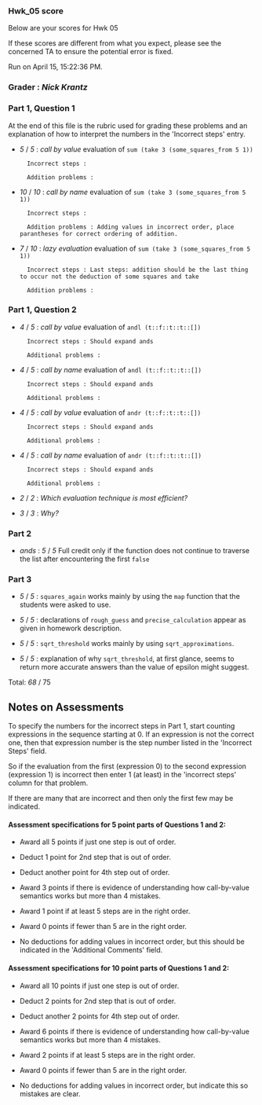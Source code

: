 ### Hwk_05 score

Below are your scores for Hwk 05

If these scores are different from what you expect, please see the concerned TA to ensure the potential error is fixed.

Run on April 15, 15:22:36 PM.

### Grader : _Nick Krantz_ 

### Part 1, Question 1

At the end of this file is the rubric used for grading these problems and an explanation of how to interpret the numbers in the 'Incorrect steps' entry.

+ _5_ /  _5_ : _call by value_ evaluation of ``sum (take 3 (some_squares_from 5 1))``

		Incorrect steps :  

		Addition problems :  



+ _10_ /  _10_ : _call by name_ evaluation of ``sum (take 3 (some_squares_from 5 1))``

		Incorrect steps :  

		Addition problems : Adding values in incorrect order, place parantheses for correct ordering of addition. 



+ _7_ /  _10_ : _lazy evaluation_ evaluation of ``sum (take 3 (some_squares_from 5 1))``

		Incorrect steps : Last steps: addition should be the last thing to occur not the deduction of some squares and take 

		Addition problems :  



### Part 1, Question 2

+ _4_ /  _5_ : _call by value_ evaluation of ``andl (t::f::t::t::[])``

		Incorrect steps : Should expand ands 

		Additional problems :  



+ _4_ /  _5_ : _call by name_ evaluation of ``andl (t::f::t::t::[])``

		Incorrect steps : Should expand ands 

		Additional problems :  



+ _4_ /  _5_ : _call by value_ evaluation of ``andr (t::f::t::t::[])``

		Incorrect steps : Should expand ands 

		Additional problems :  



+ _4_ /  _5_ : _call by name_ evaluation of ``andr (t::f::t::t::[])``

		Incorrect steps : Should expand ands 

		Additional problems :  



+ _2_ / _2_ : _Which evaluation technique is most efficient?_ 


+ _3_ / _3_ : _Why?_ 


### Part 2
 + _ands_ : _5_ / _5_  Full credit only if the function does not continue to traverse the list after encountering the first ``false``

### Part 3


 + _5_ / _5_ : ``squares_again`` works mainly by using the ``map`` function that the students were asked to use.

 + _5_ / _5_ : declarations of ``rough_guess`` and ``precise_calculation`` appear as given in homework description.

 + _5_ / _5_ : ``sqrt_threshold`` works mainly by using ``sqrt_approximations``.

 + _5_ / _5_ : explanation of why ``sqrt_threshold``, at first glance, seems to return more accurate answers than the value of epsilon might suggest.

Total: _68_ / 75 



## Notes on Assessments

To specify the numbers for the incorrect steps in Part 1, start counting expressions in the sequence starting at 0.  If an expression is not the correct one, then that expression number is the step number listed in the 'Incorrect Steps' field.

So if the evaluation from the first (expression 0) to the second expression (expression 1) is incorrect then enter 1 (at least) in the 'incorrect steps' column for that problem.

If there are many that are incorrect and then only the first few may be indicated.

#### Assessment specifications for 5 point parts of Questions 1 and 2:

+ Award all 5 points if just one step is out of order.

+ Deduct 1 point for 2nd step that is out of order.

+ Deduct another point for 4th step out of order.

+ Award 3 points if there is evidence of understanding how call-by-value semantics works but more than 4 mistakes.

+ Award 1 point if at least 5 steps are in the right order.

+ Award 0 points if fewer than 5 are in the right order.

+ No deductions for adding values in incorrect order, but this should be indicated in the 'Additional Comments' field.

#### Assessment specifications for 10 point parts of Questions 1 and 2:

+ Award all 10 points if just one step is out of order.

+ Deduct 2 points for 2nd step that is out of order.

+ Deduct another 2 points for 4th step out of order.

+ Award 6 points if there is evidence of understanding how call-by-value semantics works but more than 4 mistakes.

+ Award 2 points if at least 5 steps are in the right order.

+ Award 0 points if fewer than 5 are in the right order.

+ No deductions for adding values in incorrect order, but indicate this so mistakes are clear.

